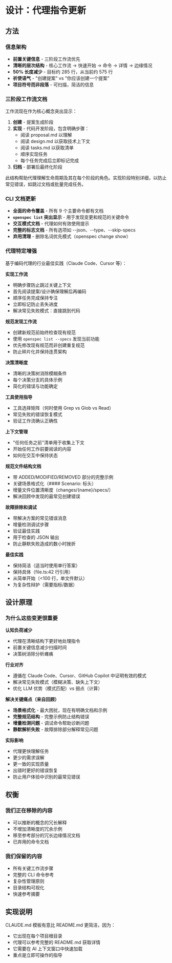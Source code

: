 # 设计：代理指令更新

## 方法

### 信息架构
- **前置关键信息** - 三阶段工作流优先
- **清晰的层次结构** - 核心工作流 → 快速开始 → 命令 → 详情 → 边缘情况
- **50% 长度减少** - 目标约 285 行，从当前约 575 行
- **祈使语气** - "创建提案" vs "你应该创建一个提案"
- **项目符号而非段落** - 可扫描，简洁的信息

### 三阶段工作流文档
工作流现在作为核心概念突出显示：
1. **创建** - 提案生成阶段
2. **实现** - 代码开发阶段，包含明确步骤：
   - 阅读 proposal.md 以理解
   - 阅读 design.md 以获取技术上下文
   - 阅读 tasks.md 以获取清单
   - 顺序实现任务
   - 每个任务完成后立即标记完成
3. **归档** - 部署后最终化阶段

此结构帮助代理理解生命周期及其在每个阶段的角色。实现阶段特别详细，以防止常见错误，如跳过文档或批量完成任务。

### CLI 文档更新
- **全面的命令覆盖** - 所有 9 个主要命令都有文档
- **`openspec list` 突出显示** - 用于发现变更和规范的关键命令
- **交互模式文档** - 代理如何有效使用提示
- **完整的标志文档** - 所有选项如 --json、--type、--skip-specs
- **弃用清理** - 删除名词优先模式（openspec change show）

### 代理特定增强
基于编码代理的行业最佳实践（Claude Code、Cursor 等）：

**实现工作流**
- 明确步骤防止跳过关键上下文
- 首先阅读提案/设计确保理解后再编码
- 顺序任务完成保持专注
- 立即标记防止丢失进度
- 解决常见失败模式：直接跳到代码

**规范发现工作流**
- 创建新规范前始终检查现有规范
- 使用 `openspec list --specs` 发现当前功能
- 优先修改现有规范而非创建重复规范
- 防止碎片化并保持连贯架构

**决策清晰度**
- 清晰的决策树消除模糊条件
- 每个决策分支的具体示例
- 简化的错误与功能确定

**工具使用指导**
- 工具选择矩阵（何时使用 Grep vs Glob vs Read）
- 常见失败的错误恢复模式
- 验证工作流确认正确性

**上下文管理**
- "任何任务之前"清单用于收集上下文
- 开始任何工作前要阅读的内容
- 如何在交互中保持状态

**规范文件结构文档**
- 带 ADDED/MODIFIED/REMOVED 部分的完整示例
- 关键场景格式化（#### Scenario: 标头）
- 增量文件位置清晰度（changes/{name}/specs/）
- 解决回顾中发现的最常见创建错误

**故障排除和调试**
- 带解决方案的常见错误消息
- 增量检测调试步骤
- 验证最佳实践
- 用于检查的 JSON 输出
- 防止静默失败造成的数小时挫折

**最佳实践**
- 保持简洁（适当时使用单行答案）
- 保持具体（file.ts:42 行引用）
- 从简单开始（<100 行，单文件默认）
- 为复杂性辩护（需要指标/数据）

## 设计原理

### 为什么这些变更很重要

**认知负荷减少**
- 代理在清晰结构下更好地处理指令
- 前置关键信息减少扫描时间
- 决策树消除分析瘫痪

**行业对齐**
- 遵循在 Claude Code、Cursor、GitHub Copilot 中证明有效的模式
- 解决常见失败模式（模糊决策、缺失上下文）
- 优化 LLM 优势（模式匹配）vs 弱点（计算）

**解决关键痛点（来自回顾）**
- **场景格式化** - 最大困扰，现在有明确文档和示例
- **完整规范结构** - 完整示例防止结构错误
- **增量检测问题** - 调试命令帮助诊断问题
- **静默解析失败** - 故障排除部分解释常见问题

**实际影响**
- 代理更快理解任务
- 更少的需求误解
- 更一致的实现质量
- 出错时更好的错误恢复
- 防止用户体验中识别的最常见错误

## 权衡

### 我们正在移除的内容
- 可以推断的概念的冗长解释
- 不增加清晰度的冗余示例
- 移至参考部分的冗长边缘情况文档
- 已弃用的命令文档

### 我们保留的内容
- 所有关键工作流步骤
- 完整的 CLI 命令参考
- 复杂性管理原则
- 目录结构可视化
- 快速参考摘要

## 实现说明

CLAUDE.md 模板有意比 README.md 更简洁，因为：
- 它出现在每个项目根目录
- 代理可以参考完整的 README.md 获取详情
- 它需要在 AI 上下文窗口中快速加载
- 重点是立即可操作的指导